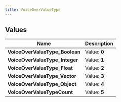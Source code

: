 ```yaml
---
title: VoiceOverValueType
---
```


## Values

| Name | Description |
| ---- | ----------- |
| **VoiceOverValueType\_Boolean** | Value: **0** |
| **VoiceOverValueType\_Integer** | Value: **1** |
| **VoiceOverValueType\_Float** | Value: **2** |
| **VoiceOverValueType\_Vector** | Value: **3** |
| **VoiceOverValueType\_Object** | Value: **4** |
| **VoiceOverValueTypeCount** | Value: **5** |

